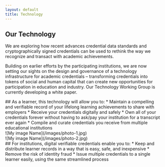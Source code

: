 ```yaml
---
layout: default
title: Technology
---
```

## Our Technology
We are exploring how recent advances credential data standards and cryptographically signed credentials can be used to rethink the way we recognize and transact with academic achievements.

Building on earlier efforts by the participating institutions, we are now setting our sights on the design and governance of a technology infrastructure for academic credentials – transforming credentials into tokens of social and human capital that can create new opportunities for participation in education and industry. Our Technology Working Group is currently developing a white paper.

<!-- Below is an HTML grid layout which allows the markdown within it to be rendered
as a grid row, with image and text side by side. Everything must remain un-indented
for it to render properly. -->
<div class="row">
<div class="col-lg-5"  markdown="1">
## As a learner, this technology will allow you to:
* Maintain a compelling and verifiable record of your lifelong learning achievements to share with employers
* Receive your credentials digitally and safely
* Own all of your credentials forever without having to ask/pay your institution for a transcript ever again
* Compile and curate credentials you receive from multiple educational institutions
</div>
<div class="col-lg-7 order-first order-lg-0" markdown="1">
![My image Name](/images/photo-1.jpg)
</div>
</div>


<div class="row">
<div class="col-lg-7" markdown="1">
![My image Name](/images/photo-2.jpg)
</div>
<div class="col-lg-5"  markdown="1">
## For institutions, digital verifiable credentials enable you to:
* Keep and distribute learner records in a way that is easy, safe, and inexpensive
* Remove the risk of identity fraud
* Issue multiple credentials to a single learner easily, using the same streamlined process
</div>
</div>